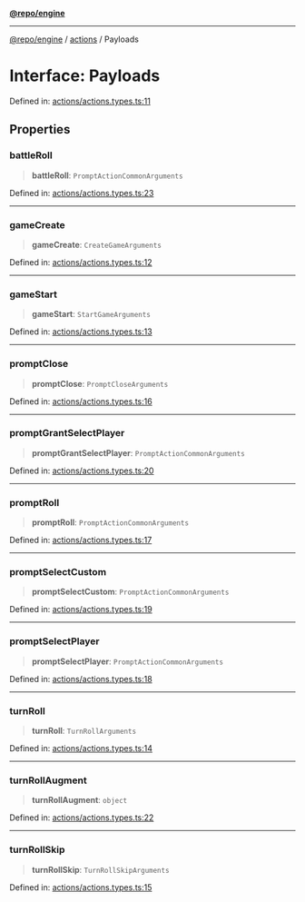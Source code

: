[**@repo/engine**](../../README.md)

---

[@repo/engine](../../modules.md) / [actions](../README.md) / Payloads

# Interface: Payloads

Defined in: [actions/actions.types.ts:11](https://github.com/alexqguo/drinking-board-game-v3/blob/777aa202e06806bc9b03f700c22b547a7cb3d53b/packages/engine/src/actions/actions.types.ts#L11)

## Properties

### battleRoll

> **battleRoll**: `PromptActionCommonArguments`

Defined in: [actions/actions.types.ts:23](https://github.com/alexqguo/drinking-board-game-v3/blob/777aa202e06806bc9b03f700c22b547a7cb3d53b/packages/engine/src/actions/actions.types.ts#L23)

---

### gameCreate

> **gameCreate**: `CreateGameArguments`

Defined in: [actions/actions.types.ts:12](https://github.com/alexqguo/drinking-board-game-v3/blob/777aa202e06806bc9b03f700c22b547a7cb3d53b/packages/engine/src/actions/actions.types.ts#L12)

---

### gameStart

> **gameStart**: `StartGameArguments`

Defined in: [actions/actions.types.ts:13](https://github.com/alexqguo/drinking-board-game-v3/blob/777aa202e06806bc9b03f700c22b547a7cb3d53b/packages/engine/src/actions/actions.types.ts#L13)

---

### promptClose

> **promptClose**: `PromptCloseArguments`

Defined in: [actions/actions.types.ts:16](https://github.com/alexqguo/drinking-board-game-v3/blob/777aa202e06806bc9b03f700c22b547a7cb3d53b/packages/engine/src/actions/actions.types.ts#L16)

---

### promptGrantSelectPlayer

> **promptGrantSelectPlayer**: `PromptActionCommonArguments`

Defined in: [actions/actions.types.ts:20](https://github.com/alexqguo/drinking-board-game-v3/blob/777aa202e06806bc9b03f700c22b547a7cb3d53b/packages/engine/src/actions/actions.types.ts#L20)

---

### promptRoll

> **promptRoll**: `PromptActionCommonArguments`

Defined in: [actions/actions.types.ts:17](https://github.com/alexqguo/drinking-board-game-v3/blob/777aa202e06806bc9b03f700c22b547a7cb3d53b/packages/engine/src/actions/actions.types.ts#L17)

---

### promptSelectCustom

> **promptSelectCustom**: `PromptActionCommonArguments`

Defined in: [actions/actions.types.ts:19](https://github.com/alexqguo/drinking-board-game-v3/blob/777aa202e06806bc9b03f700c22b547a7cb3d53b/packages/engine/src/actions/actions.types.ts#L19)

---

### promptSelectPlayer

> **promptSelectPlayer**: `PromptActionCommonArguments`

Defined in: [actions/actions.types.ts:18](https://github.com/alexqguo/drinking-board-game-v3/blob/777aa202e06806bc9b03f700c22b547a7cb3d53b/packages/engine/src/actions/actions.types.ts#L18)

---

### turnRoll

> **turnRoll**: `TurnRollArguments`

Defined in: [actions/actions.types.ts:14](https://github.com/alexqguo/drinking-board-game-v3/blob/777aa202e06806bc9b03f700c22b547a7cb3d53b/packages/engine/src/actions/actions.types.ts#L14)

---

### turnRollAugment

> **turnRollAugment**: `object`

Defined in: [actions/actions.types.ts:22](https://github.com/alexqguo/drinking-board-game-v3/blob/777aa202e06806bc9b03f700c22b547a7cb3d53b/packages/engine/src/actions/actions.types.ts#L22)

---

### turnRollSkip

> **turnRollSkip**: `TurnRollSkipArguments`

Defined in: [actions/actions.types.ts:15](https://github.com/alexqguo/drinking-board-game-v3/blob/777aa202e06806bc9b03f700c22b547a7cb3d53b/packages/engine/src/actions/actions.types.ts#L15)

